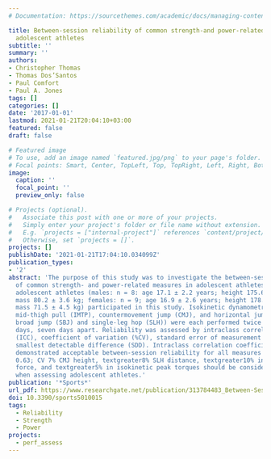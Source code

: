```yaml
---
# Documentation: https://sourcethemes.com/academic/docs/managing-content/

title: Between-session reliability of common strength-and power-related measures in
  adolescent athletes
subtitle: ''
summary: ''
authors:
- Christopher Thomas
- Thomas Dos’Santos
- Paul Comfort
- Paul A. Jones
tags: []
categories: []
date: '2017-01-01'
lastmod: 2021-01-21T20:04:10+03:00
featured: false
draft: false

# Featured image
# To use, add an image named `featured.jpg/png` to your page's folder.
# Focal points: Smart, Center, TopLeft, Top, TopRight, Left, Right, BottomLeft, Bottom, BottomRight.
image:
  caption: ''
  focal_point: ''
  preview_only: false

# Projects (optional).
#   Associate this post with one or more of your projects.
#   Simply enter your project's folder or file name without extension.
#   E.g. `projects = ["internal-project"]` references `content/project/deep-learning/index.md`.
#   Otherwise, set `projects = []`.
projects: []
publishDate: '2021-01-21T17:04:10.034099Z'
publication_types:
- '2'
abstract: 'The purpose of this study was to investigate the between-session reliability
  of common strength- and power-related measures in adolescent athletes. Seventeen
  adolescent athletes (males: n = 8: age 17.1 ± 2.2 years; height 175.6 ± 3.5 cm;
  mass 80.2 ± 3.6 kg; females: n = 9; age 16.9 ± 2.6 years; height 178.5 ± 4.3 cm;
  mass 71.5 ± 4.5 kg) participated in this study. Isokinetic dynamometry, isometric
  mid-thigh pull (IMTP), countermovement jump (CMJ), and horizontal jumps (standing
  broad jump (SBJ) and single-leg hop (SLH)) were each performed twice on separate
  days, seven days apart. Reliability was assessed by intraclass correlation coefficient
  (ICC), coefficient of variation (%CV), standard error of measurement (SEM), and
  smallest detectable difference (SDD). Intraclass correlation coefficients and CV
  demonstrated acceptable between-session reliability for all measures (ICC textgreater
  0.63; CV 7% CMJ height, textgreater8% SLH distance, textgreater10% in peak isometric
  force, and textgreater5% in isokinetic peak torques should be considered meaningful,
  when assessing adolescent athletes.'
publication: '*Sports*'
url_pdf: https://www.researchgate.net/publication/313784483_Between-Session_Reliability_of_Common_Strength-_and_Power-Related_Measures_in_Adolescent_Athletes
doi: 10.3390/sports5010015
tags:
  - Reliability
  - Strength
  - Power
projects:
  - perf_assess
---
```

